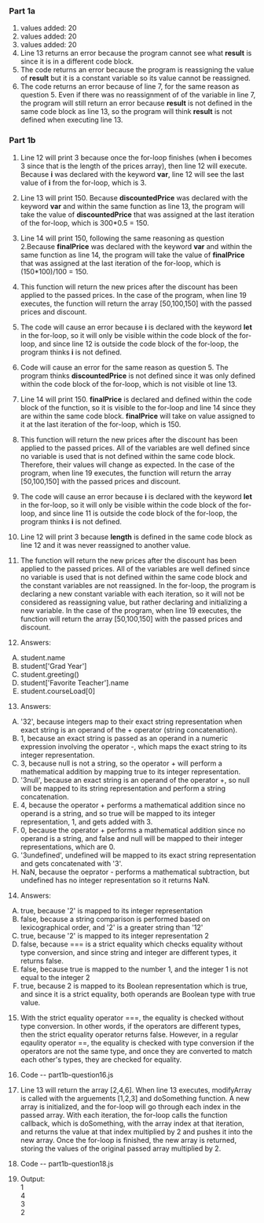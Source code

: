 ### Part 1a

1. values added: 20
2. values added: 20
3. values added: 20
4. Line 13 returns an error because the program cannot see what **result** is since it is in a different code block.
5. The code returns an error because the program is reassigning the value of **result** but it is a constant variable so its value cannot be reassigned.
6. The code returns an error because of line 7, for the same reason as question 5. Even if there was no reassignment of of the variable in line 7, the program will still return an error because **result** is not defined in the same code block as line 13, so the program will think **result** is not defined when executing line 13.

### Part 1b

1. Line 12 will print 3 because once the for-loop finishes (when **i** becomes 3 since that is the length of the prices array), then line 12 will execute. Because **i** was declared with the keyword **var**, line 12 will see the last value of **i** from the for-loop, which is 3.

2. Line 13 will print 150. Because **discountedPrice** was declared with the keyword **var** and within the same function as line 13, the program will take the value of **discountedPrice** that was assigned at the last iteration of the for-loop, which is 300*0.5 = 150.

3. Line 14 will print 150, following the same reasoning as question 2.Because **finalPrice** was declared with the keyword **var** and within the same function as line 14, the program will take the value of **finalPrice** that was assigned at the last iteration of the for-loop, which is (150*100)/100 = 150.

4. This function will return the new prices after the discount has been applied to the passed prices. In the case of the program, when line 19 executes, the function will return the array [50,100,150] with the passed prices and discount.

5. The code will cause an error because **i** is declared with the keyword **let** in the for-loop, so it will only be visible within the code block of the for-loop, and since line 12 is outside the code block of the for-loop, the program thinks **i** is not defined.

6. Code will cause an error for the same reason as question 5. The program thinks **discountedPrice** is not defined since it was only defined within the code block of the for-loop, which is not visible ot line 13.

7. Line 14 will print 150. **finalPrice** is declared and defined within the code block of the function, so it is visible to the for-loop and line 14 since they are within the same code block. **finalPrice** will take on value assigned to it at the last iteration of the for-loop, which is 150.

8. This function will return the new prices after the discount has been applied to the passed prices. All of the variables are well defined since no variable is used that is not defined within the same code block. Therefore, their values will change as expected. In the case of the program, when line 19 executes, the function will return the array [50,100,150] with the passed prices and discount.

9. The code will cause an error because **i** is declared with the keyword **let** in the for-loop, so it will only be visible within the code block of the for-loop, and since line 11 is outside the code block of the for-loop, the program thinks **i** is not defined.

10. Line 12 will print 3 because **length** is defined in the same code block as line 12 and it was never reassigned to another value.

11. The function will return the new prices after the discount has been applied to the passed prices. All of the variables are well defined since no variable is used that is not defined within the same code block and the constant variables are not reassigned. In the for-loop, the program is declaring a new constant variable with each iteration, so it will not be considered as reassigning value, but rather declaring and initializing a new variable. In the case of the program, when line 19 executes, the function will return the array [50,100,150] with the passed prices and discount.

12. Answers:
<ol type="A">
  <li>student.name</li>
  <li>student['Grad Year']</li>
  <li>student.greeting()</li>
  <li>student['Favorite Teacher'].name</li>
  <li>student.courseLoad[0]</li>
</ol>

13. Answers:
<ol type="A">
  <li>'32', because integers map to their exact string representation when exact string is an operand of the + operator (string concatenation).</li>
  <li>1, because an exact string is passed as an operand in a numeric expression involving the operator -, which maps the exact string to its integer representation.</li>
  <li>3, because null is not a string, so the operator + will perform a mathematical addition by mapping true to its integer representation.</li>
  <li>'3null', because an exact string is an operand of the operator +, so null will be mapped to its string representation and perform a string concatenation.</li>
  <li>4, because the operator + performs a mathematical addition since no operand is a string, and so true will be mapped to its integer representation, 1, and gets added with 3.</li>
  <li>0, because the operator + performs a mathematical addition since no operand is a string, and false and null will be mapped to their integer representations, which are 0.</li>
  <li>'3undefined', undefined will be mapped to its exact string representation and gets concatenated with '3'.</li>
  <li>NaN, because the oeprator - performs a mathematical subtraction, but undefined has no integer representation so it returns NaN. </li>
</ol>

14. Answers:
<ol type="A">
  <li>true, because '2' is mapped to its integer representation</li>
  <li>false, because a string comparison is performed based on lexicographical order, and '2' is a greater string than '12'</li>
  <li>true, because '2' is mapped to its integer representation 2</li>
  <li>false, because === is a strict equality which checks equality without type conversion, and since string and integer are different types, it returns false.</li>
  <li>false, because true is mapped to the number 1, and the integer 1 is not equal to the integer 2</li>
  <li>true, because 2 is mapped to its Boolean representation which is true, and since it is a strict equality, both operands are Boolean type with true value.</li>
</ol>

15. With the strict equality operator ===, the equality is checked without type conversion. In other words, if the operators are different types, then the strict equality operator returns false. However, in a regular eqaulity operator ==, the equality is checked with type conversion if the operators are not the same type, and once they are converted to match each other's types, they are checked for equality.

16. Code -- part1b-question16.js

17. Line 13 will return the array [2,4,6]. When line 13 executes, modifyArray is called with the arguements [1,2,3] and doSomething function. A new array is initialized, and the for-loop will go through each index in the passed array. With each iteration, the for-loop calls the function callback, which is doSomething, with the array index at that iteration, and returns the value at that index multiplied by 2 and pushes it into the new array. Once the for-loop is finished, the new array is returned, storing the values of the original passed array multiplied by 2.

18. Code -- part1b-question18.js

19. Output: <br>
1<br>
4<br>
3<br>
2<br>